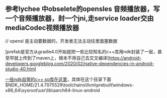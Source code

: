 ## 参考lychee 中obselete的opensles 音频播放器，写一个音频播放器，封一个jni,走service loader交由 mediaCodec视频播放器


// opensl 是主动要数据的，开发者无法主动往里面塞数据


[prefab是官方从gradle4.0开始就把一些比较知名的c++库用ndk封装了一层，甚至早就上传到了maven上，根本不用自己去交叉编译]https://android-developers.googleblog.com/2020/02/native-dependencies-in-android-studio-40.html


[一些ndk自带的c++ so库在这里](https://www.cnblogs.com/sjjg/p/14617031.html)，具体在这个目录下面
$NDK_HOME/21.4.7075529\toolchains\llvm\prebuilt\windows-x86_64\sysroot\usr\lib\aarch64-linux-android